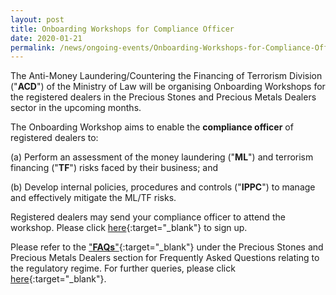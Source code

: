 ```yaml
---
layout: post
title: Onboarding Workshops for Compliance Officer
date: 2020-01-21
permalink: /news/ongoing-events/Onboarding-Workshops-for-Compliance-Officer/
---
```


The Anti-Money Laundering/Countering the Financing of Terrorism Division ("**ACD**") of the Ministry of Law will be organising Onboarding Workshops for the registered dealers in the Precious Stones and Precious Metals Dealers sector in the upcoming months. 

The Onboarding Workshop aims to enable the **compliance officer** of registered dealers to:

(a) Perform an assessment of the money laundering ("**ML**") and terrorism financing ("**TF**") risks faced by their business; and

(b) Develop internal policies, procedures and controls ("**IPPC**") to manage and effectively mitigate the ML/TF risks.

Registered dealers may send your compliance officer to attend the workshop. Please click [here](https://go.gov.sg/onboardingworkshop){:target="_blank"} to sign up.

Please refer to the ["**FAQs**"](https://va.ecitizen.gov.sg/cfp/customerPages/mlaw/explorefaq.aspx){:target="_blank"} under the Precious Stones and Precious Metals Dealers section for Frequently Asked Questions relating to the regulatory regime. For further queries, please click [here](https://eservices.mlaw.gov.sg/enquiry/){:target="_blank"}.
